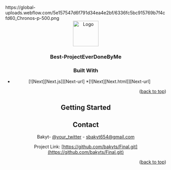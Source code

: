 <!-- Improved compatibility of back to top link: See: https://github.com/othneildrew/Best-README-Template/pull/73 -->
<a name="MyProject"></a>
<!--





<!-- PROJECT LOGO --> https://global-uploads.webflow.com/5e157547d6f791d34ea4e2bf/6336fc5bc915769b7f4cfd60_Chronos-p-500.png
<br />
<div align="center">
    <img src="images/logo.png" alt="Logo" width="80" height="80">
  </a>

  <h3 align="center">Best-ProjectEverDoneByMe</h3>




<!-- ABOUT THE PROJECT -->




### Built With


* [![Next][Next.js]][Next-url]
*[![Next][Next.html]][Next-url]

<p align="right">(<a href="#readme-top">back to top</a>)</p>



<!-- GETTING STARTED -->
## Getting Started





<!-- CONTACT -->
## Contact

Bakyt- [@your_twitter](https://twitter.com/your_username) - sbakyt654@gmail.com

Project Link: [https://github.com/bakyts/Final.git](https://github.com/bakyts/Final.git)

<p align="right">(<a href="#readme-top">back to top</a>)</p>




